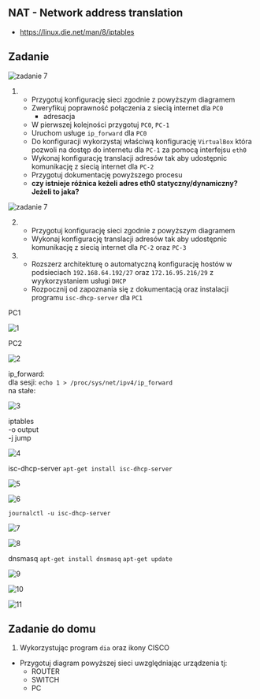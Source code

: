 NAT - Network address translation
----------------------------------

  * https://linux.die.net/man/8/iptables

Zadanie
------------

![zadanie 7](nat-1.svg)

1.
   * Przygotuj konfigurację sieci zgodnie z powyższym diagramem
   * Zweryfikuj poprawność połączenia z siecią internet dla ``PC0``
      * adresacja
   * W pierwszej kolejności przygotuj ``PC0``, ``PC-1``
   * Uruchom usługe ``ip_forward`` dla ``PC0``
   * Do konfiguracji wykorzystaj właściwą konfigurację ``VirtualBox`` która pozwoli na dostęp do internetu dla ``PC-1`` za pomocą interfejsu ``eth0``
   * Wykonaj konfigurację translacji adresów tak aby udostępnic komunikację z siecią internet dla ``PC-2``
   * Przygotuj dokumentację powyższego procesu
   *  **czy istnieje różnica keżeli adres eth0 statyczny/dynamiczny? Jeżeli to jaka?**


![zadanie 7](nat-2.svg)

2. 
    * Przygotuj konfigurację sieci zgodnie z powyższym diagramem
    * Wykonaj konfigurację translacji adresów tak aby udostępnic komunikację z siecią internet dla ``PC-2`` oraz ``PC-3``
    
3. 
    * Rozszerz architekturę o automatyczną konfigurację hostów w podsieciach ``192.168.64.192/27`` oraz ``172.16.95.216/29`` z wyykorzystaniem usługi ``DHCP``
    * Rozpocznij od zapoznania się z dokumentacją oraz instalacji programu ``isc-dhcp-server`` dla ``PC1``

 
 PC1
 
 ![1](1.png)
 
 PC2
 
 ![2](2.png)

 ip_forward: \
 dla sesji: `echo 1 > /proc/sys/net/ipv4/ip_forward` \
 na stałe: 
 
 ![3](3.png)
 
 iptables \
 -o output \
 -j jump 

 ![4](4.png)

 isc-dhcp-server
 `apt-get install isc-dhcp-server` 

 ![5](5.png)

 ![6](6.png)

 `journalctl -u isc-dhcp-server`

 ![7](7.png)

 ![8](8.png)
 
 dnsmasq
 `apt-get install dnsmasq`
 `apt-get update`
 
 ![9](9.png)

 ![10](10.png)

 ![11](11.png)

Zadanie do domu
---------------

1. Wykorzystując program ``dia`` oraz ikony CISCO
  * Przygotuj diagram powyższej sieci uwzględniając urządzenia tj:
    * ROUTER
    * SWITCH
    * PC
  
